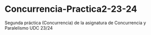# Concurrencia-Practica2-23-24
Segunda práctica (Concurrencia) de la asignatura de Concurrencia y Paralelismo UDC 23/24
